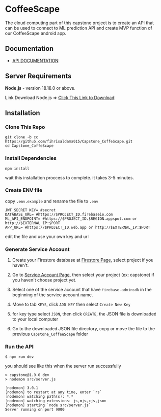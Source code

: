 # CoffeeScape
The cloud computing part of this capstone project is to create an API that can be used to connect to ML prediction API and create MVP function of our CoffeeScape android app.

## Documentation
* [API DOCUMENTATION](https://documenter.getpostman.com/view/21791853/2s9YeD9tAT)

## Server Requirements

<b>Node.js</b> - version 18.18.0 or above.

Link Download Node.js => <a target="_blank" href="https://nodejs.org/en">Click This Link to Download</a>

## Installation

### Clone This Repo

```
git clone -b cc https://github.com/fihrisaldama015/Capstone_CoffeScape.git
cd Capstone_CoffeScape
```

### Install Dependencies

```
npm install
```

wait this installation proccess to complete. it takes 3-5 minutes.

### Create ENV file

copy `.env.example` and rename the file to `.env`

```
JWT_SECRET_KEY= #secret
DATABASE_URL= #https://$PROJECT_ID.firebaseio.com
ML_API_ENDPOINT= #https://$PROJECT_ID.$REGION.appspot.com or http://$EXTERNAL_IP:$PORT
APP_URL= #https://$PROJECT_ID.web.app or http://$EXTERNAL_IP:$PORT
```
edit the file and use your own key and url

### Generate Service Account

1. Create your Firestore database at [Firestore Page](https://console.cloud.google.com/firestore/databases), select project if you haven't.

2. Go to [Service Account Page](https://console.cloud.google.com/projectselector2/iam-admin/serviceaccounts?supportedpurview=project), then select your project (ex: capstone) if you haven't choose project yet.

3. Select one of the service account that have `firebase-adminsdk` in the beginning of the service account name.

4. Move to tab `KEYS`, click `ADD KEY` then select `Create New Key`

5. for key type select `JSON`, then click `CREATE`, the JSON file is downloaded to your local computer

6. Go to the downloaded JSON file directory, copy or move the file to the previous `Capstone_CoffeeScape` folder

### Run the API

```
$ npm run dev
```

you should see like this when the server run successfully

```
> capstone@1.0.0 dev
> nodemon src/server.js

[nodemon] 3.0.1
[nodemon] to restart at any time, enter `rs`
[nodemon] watching path(s): *.*
[nodemon] watching extensions: js,mjs,cjs,json
[nodemon] starting `node src/server.js`
Server running on port 9000
```
